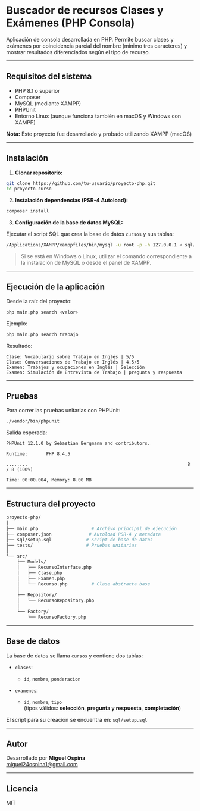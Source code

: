 
# Buscador de recursos Clases y Exámenes (PHP Consola)

Aplicación de consola desarrollada en PHP. Permite buscar clases y exámenes por coincidencia parcial del nombre (mínimo tres caracteres) y mostrar resultados diferenciados según el tipo de recurso.

---

## Requisitos del sistema

- PHP 8.1 o superior
- Composer
- MySQL (mediante XAMPP)
- PHPUnit
- Entorno Linux (aunque funciona también en macOS y Windows con XAMPP)

**Nota:** Este proyecto fue desarrollado y probado utilizando XAMPP (macOS)

---

## Instalación

1. **Clonar repositorio:**

```bash
git clone https://github.com/tu-usuario/proyecto-php.git
cd proyecto-curso
```

2. **Instalación dependencias (PSR-4 Autoload):**

```bash
composer install
```

3. **Configuración de la base de datos MySQL:**

Ejecutar el script SQL que crea la base de datos `cursos` y sus tablas:

```bash
/Applications/XAMPP/xamppfiles/bin/mysql -u root -p -h 127.0.0.1 < sql/setup.sql
```

> Si se está en Windows o Linux, utilizar el comando correspondiente a la instalación de MySQL o desde el panel de XAMPP.

---

## Ejecución de la aplicación

Desde la raíz del proyecto:

```bash
php main.php search <valor>
```

Ejemplo:

```bash
php main.php search trabajo
```

Resultado:

```
Clase: Vocabulario sobre Trabajo en Inglés | 5/5
Clase: Conversaciones de Trabajo en Inglés | 4.5/5
Examen: Trabajos y ocupaciones en Inglés | Selección
Examen: Simulación de Entrevista de Trabajo | pregunta y respuesta
```

---

## Pruebas

Para correr las pruebas unitarias con PHPUnit:

```bash
./vendor/bin/phpunit
```

Salida esperada:

```
PHPUnit 12.1.0 by Sebastian Bergmann and contributors.

Runtime:       PHP 8.4.5

........                                                            8 / 8 (100%)

Time: 00:00.004, Memory: 8.00 MB
```

---

## Estructura del proyecto

```bash
proyecto-php/
│
├── main.php                    # Archivo principal de ejecución
├── composer.json              # Autoload PSR-4 y metadata
├── sql/setup.sql             # Script de base de datos
├── tests/                    # Pruebas unitarias
│
└── src/                      
    ├── Models/
    │   ├── RecursoInterface.php
    │   ├── Clase.php
    │   ├── Examen.php
    │   └── Recurso.php         # Clase abstracta base
    │
    ├── Repository/
    │   └── RecursoRepository.php
    │
    └── Factory/
        └── RecursoFactory.php
```

---

## Base de datos

La base de datos se llama `cursos` y contiene dos tablas:

- `clases`:
  - `id`, `nombre`, `ponderacion`
  
- `examenes`:
  - `id`, `nombre`, `tipo`  
    (tipos válidos: **selección**, **pregunta y respuesta**, **completación**)

El script para su creación se encuentra en: `sql/setup.sql`

---

## Autor

Desarrollado por **Miguel Ospina**  
miguel24ospina1@gmail.com

---

## Licencia

MIT